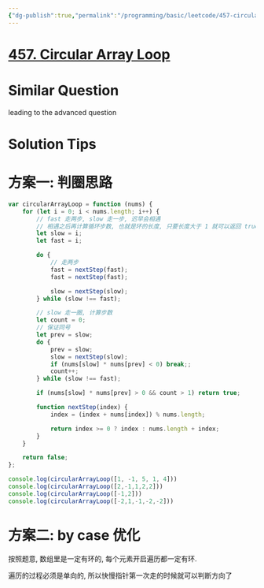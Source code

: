 ```yaml
---
{"dg-publish":true,"permalink":"/programming/basic/leetcode/457-circular-array-loop/","tags":["leetcode/pointer/fast-slow","leetcode/graph/circle"]}
---
```



# [457. Circular Array Loop](https://leetcode.cn/problems/circular-array-loop/)

# Similar Question

leading to the advanced question

# Solution Tips

# 方案一: 判圈思路

```js
var circularArrayLoop = function (nums) {
    for (let i = 0; i < nums.length; i++) {
        // fast 走两步, slow 走一步, 迟早会相遇
        // 相遇之后再计算循环步数, 也就是环的长度, 只要长度大于 1 就可以返回 true
        let slow = i;
        let fast = i;

        do {
            // 走两步
            fast = nextStep(fast);
            fast = nextStep(fast);

            slow = nextStep(slow);
        } while (slow !== fast);

        // slow 走一圈, 计算步数
        let count = 0;
        // 保证同号
        let prev = slow;
        do {
            prev = slow;
            slow = nextStep(slow);
            if (nums[slow] * nums[prev] < 0) break;;
            count++;
        } while (slow !== fast);

        if (nums[slow] * nums[prev] > 0 && count > 1) return true;

        function nextStep(index) {
            index = (index + nums[index]) % nums.length;

            return index >= 0 ? index : nums.length + index;
        }
    }

    return false;
};

console.log(circularArrayLoop([1, -1, 5, 1, 4]))
console.log(circularArrayLoop([2,-1,1,2,2]))
console.log(circularArrayLoop([-1,2]))
console.log(circularArrayLoop([-2,1,-1,-2,-2]))
```

# 方案二: by case 优化

按照题意, 数组里是一定有环的, 每个元素开启遍历都一定有环.

遍历的过程必须是单向的, 所以快慢指针第一次走的时候就可以判断方向了